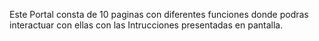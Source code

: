 Este Portal consta de 10 paginas con diferentes funciones donde podras interactuar con ellas con las Intrucciones presentadas en pantalla.
